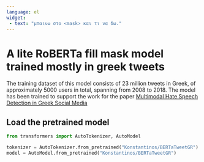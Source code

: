 ```yaml
---
language: el
widget:
 - text: "μπαινω στο <mask> και τι να δω."
---
```


#  Α lite RoBERTa fill mask model trained mostly in greek tweets


The training dataset of this model  consists of 23 million tweets in Greek, of approximately 5000 users in total, spanning from 2008 to 2018.
The model has been trained to support the work for the paper [Multimodal Hate Speech Detection in Greek Social Media](https://www.mdpi.com/2414-4088/5/7/34) 


## Load the pretrained model

```python
from transformers import AutoTokenizer, AutoModel

tokenizer = AutoTokenizer.from_pretrained("Konstantinos/BERTaTweetGR")
model = AutoModel.from_pretrained("Konstantinos/BERTaTweetGR")
```
